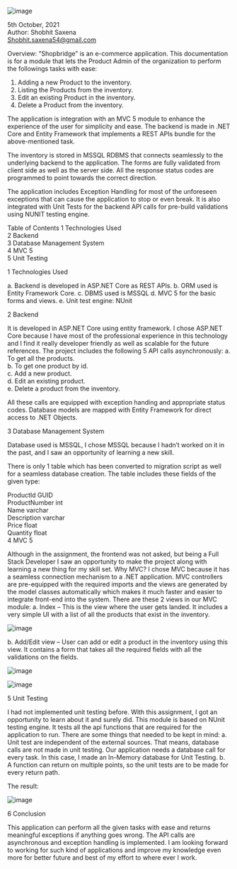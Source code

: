  ![image](https://user-images.githubusercontent.com/44239978/136167008-2851d158-faab-423f-9597-58cc0cdb1ae5.png)

 
5th October, 2021\
Author: Shobhit Saxena\
Shobhit.saxena54@gmail.com


Overview:
“Shopbridge” is an e-commerce application. This documentation is for a module that lets the Product Admin of the organization to perform the followings tasks with ease:

1. Adding a new Product to the inventory.
2. Listing the Products from the inventory.
3. Edit an existing Product in the inventory.
4. Delete a Product from the inventory.

The application is integration with an MVC 5 module to enhance the experience of the user for simplicity and ease. The backend is made in .NET Core and Entity Framework that implements a REST APIs bundle for the above-mentioned task. 

The inventory is stored in MSSQL RDBMS that connects seamlessly to the underlying backend to the application. The forms are fully validated from client side as well as the server side. All the response status codes are programmed to point towards the correct direction.

The application includes Exception Handling for most of the unforeseen exceptions that can cause the application to stop or even break. It is also integrated with Unit Tests for the backend API calls for pre-build validations using NUNIT testing engine.





Table of Contents
1	Technologies Used\
2	Backend	\
3	Database Management System	\
4	MVC 5	\
5	Unit Testing	



1	Technologies Used

a.	Backend is developed in ASP.NET Core as REST APIs.
b.	ORM used is Entity Framework Core.
c.	DBMS used is MSSQL
d.	MVC 5 for the basic forms and views.
e.	Unit test engine: NUnit

2	Backend

It is developed in ASP.NET Core using entity framework. I chose ASP.NET Core because I have most of the professional experience in this technology and I find it really developer friendly as well as scalable for the future references.
The project includes the following 5 API calls asynchronously:
a.	To get all the products.\
b.	To get one product by id.\
c.	Add a new product.\
d.	Edit an existing product.\
e.	Delete a product from the inventory.

All these calls are equipped with exception handing and appropriate status codes. Database models are mapped with Entity Framework for direct access to .NET Objects. 

3	Database Management System

Database used is MSSQL, I chose MSSQL because I hadn’t worked on it in the past, and I saw an opportunity of learning a new skill.

There is only 1 table which has been converted to migration script as well for a seamless database creation.
The table includes these fields of the given type:

ProductId			GUID\
ProductNumber			int\
Name				varchar\
Description			varchar\
Price				float\
Quantity			float\
4	MVC 5

Although in the assignment, the frontend was not asked, but being a Full Stack Developer I saw an opportunity to make the project along with learning a new thing for my skill set.
Why MVC?
I chose MVC because it has a seamless connection mechanism to a .NET application. MVC controllers are pre-equipped with the required imports and the views are generated by the model classes automatically which makes it much faster and easier to integrate front-end into the system.
There are these 2 views in our MVC module:
a.	Index – This is the view where the user gets landed. It includes a very simple UI with a list of all the products that exist in the inventory.
 
 ![image](https://user-images.githubusercontent.com/44239978/136166354-8f2c6f00-159b-440a-b859-790fabbe3be8.png)

 
b.	Add/Edit view – User can add or edit a product in the inventory using this view. It contains a form that takes all the required fields with all the validations on the fields.
 
 ![image](https://user-images.githubusercontent.com/44239978/136166439-2ec9ec64-1996-4544-9853-628ebaca7239.png)

![image](https://user-images.githubusercontent.com/44239978/136166468-c8198e51-453e-43f9-b95d-e071321a7d41.png)

 

5	Unit Testing

I had not implemented unit testing before. With this assignment, I got an opportunity to learn about it and surely did.
This module is based on NUnit testing engine. It tests all the api functions that are required for the application to run. There are some things that needed to be kept in mind:
a.	Unit test are independent of the external sources. That means, database calls are not made in unit testing. Our application needs a database call for every task. In this case, I made an In-Memory database for Unit Testing.
b.	A function can return on multiple points, so the unit tests are to be made for every return path.

The result:
 
 ![image](https://user-images.githubusercontent.com/44239978/136166498-ee93681a-e56c-4843-8768-3aa7e55e3ead.png)



6	Conclusion

This application can perform all the given tasks with ease and returns meaningful exceptions if anything goes wrong. 
The API calls are asynchronous and exception handling is implemented. 
I am looking forward to working for such kind of applications and improve my knowledge even more for better future and best of my effort to where ever I work.
